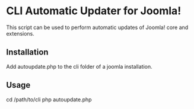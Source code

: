 # CLI Automatic Updater for Joomla!

This script can be used to perform automatic updates of Joomla! core and extensions.

## Installation

Add autoupdate.php to the cli folder of a joomla installation.

## Usage

cd /path/to/cli
php autoupdate.php

